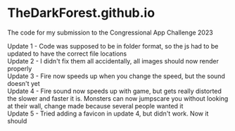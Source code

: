 # TheDarkForest.github.io
The code for my submission to the Congressional App Challenge 2023

Update 1 - Code was supposed to be in folder format, so the js had to be updated to have the correct file locations\
Update 2 - I didn't fix them all accidentally, all images should now render properly\
Update 3 - Fire now speeds up when you change the speed, but the sound doesn't yet\
Update 4 - Fire sound now speeds up with game, but gets really distorted the slower and faster it is. Monsters can now jumpscare you without looking at their wall, change made because several people wanted it\
Update 5 - Tried adding a favicon in update 4, but didn't work. Now it should
